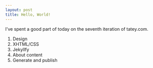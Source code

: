 ```yaml
---
layout: post
title: Hello, World!
---
```


I've spent a good part of today on the seventh iteration of tatey.com.

1. Design
2. XHTML/CSS
3. Jekyllfy
4. About content
5. Generate and publish
